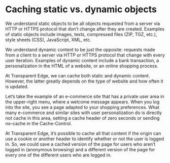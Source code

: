 # Caching static vs. dynamic objects

We understand static objects to be all objects requested from a server via HTTP or HTTPS protocol that don’t change after they are created. Examples of static objects include images, texts, compressed files (ZIP, TGZ, etc.), style sheets (CSS), JavaScript, XML, etc.

We understand dynamic content to be just the opposite: requests made from a client to a server via HTTP or HTTPS protocol that change with every user iteration. Examples of dynamic content include a bank transaction, a personalization in the HTML of a website, or an online shopping process.

At Transparent Edge, we can cache both static and dynamic content. However, the latter greatly depends on the type of website and how often it is updated.

Let’s take the example of an e-commerce site that has a private user area in the upper-right menu, where a welcome message appears. When you log into the site, you see a page adapted to your shopping preferences. What many e-commerce and similar sites with user personalization do is directly not cache in this area, setting a cache header of zero seconds or sending no-cache in the Cache-Control.

At Transparent Edge, it’s possible to cache all that content if the origin can use a cookie or another header to identify whether or not the user is logged in. So, we could save a cached version of the page for users who aren’t logged in (anonymous browsing) and a different version of the page for every one of the different users who are logged in.
